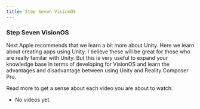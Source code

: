 ```yaml
---
title: Step Seven VisionOS
---
```


### Step Seven VisionOS

Next Apple recommends that we learn a bit more about Unity. Here we learn about creating apps using Unity. I believe these will be great for those who are really familar with Unity. But this is very useful to expand your knowledge base in terms of developing for VisionOS and learn the advantages and disadvantage between using Unity and Reality Composer Pro. 

Read more to get a sense about each video you are about to watch. 
- No videos yet.
